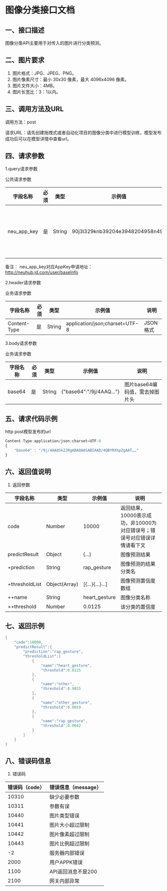# 图像分类接口文档

## 一、接口描述

图像分类API主要用于对传入的图片进行分类预测。



## 二、图片要求

1. 图片格式：JPG、JPEG、PNG。
2. 图片像素尺寸：最小 30x30 像素，最大 4096x4096 像素。
3. 图片文件大小：4MB。
4. 图片长宽比：3：1以内。



## 三、调用方法及URL

调用方法：post

请求URL：请先创建拖拽式或者自动化项目的图像分类中进行模型训练，模型发布成功后可以在模型详情中查看url。



## 四、请求参数

1.query请求参数

   公共请求参数

| 字段名称     | 必须 | 类型   | 示例值                         | 说明     |
| ------------ | ---- | ------ | ------------------------------ | -------- |
| neu_app_key | 是   | String | 90j3l329knb39204e3948204958n49c | 您的appkey，可在NeuHub买家中心控制台获取 |

备注：
    neu_app_key对应AppKey申请地址：http://neuhub.jd.com/user/baseInfo

2.header请求参数

   业务请求参数

| 字段名称     | 必须 | 类型   | 示例值                         | 说明     |
| ------------ | ---- | ------ | ------------------------------ | -------- |
| Content-Type | 是   | String | application/json;charset=UTF-8 | JSON格式 |

3.body请求参数

   业务请求参数

| 字段名称 | 必须 | 类型   | 示例值                   | 说明                           |
| -------- | ---- | ------ | ------------------------ | ------------------------------ |
| base64   | 是   | String | {"base64":"/9j/4AAQ..."} | 图片base64编码值，需去掉图片头 |



## 五、请求代码示例

http post模型发布的url

```js
Content-Type:application/json;charset=UTF-8
{
	"base64" : "/9j/4AAQSkZJRgABAQAASABIAAD/4QBYRXhpZgAAT……"
}
```



## 六、返回值说明

1. 返回参数

| 字段名称       | 类型          | 示例值        | 说明                                                         |
| -------------- | ------------- | ------------- | ------------------------------------------------------------ |
| code           | Number        | 10000         | 返回结果，10000表示成功，非10000为对应错误号；错误号对应错误详情请看下文 |
| predictResult  | Object        | {...}         | 图像预测结果                                                 |
| +prediction    | String        | rap_gesture   | 图像预测的结果分类名                                         |
| +thresholdList | Object(Array) | [{…}{…}...]   | 图像预测置信度数组                                           |
| ++name         | String        | heart_gesture | 图像分类名称                                                 |
| ++threshold    | Number        | 0.0125        | 该分类的置信度                                               |

   

## 七、返回示例

```java
{
    "code":10000,
    "predictResult":{
        "prediction":"rap_gesture",
        "thresholdList":[
            {
                "name":"heart_gesture",
                "threshold":0.0125
            },
            {
                "name":"other",
                "threshold":0.9815
            },
            {
                "name":"other_gesture",
                "threshold":0.0019
            },
            {
                "name":"rap_gesture",
                "threshold":0.0042
            }
        ]
    }
}
```



## 八、错误码信息

1. 错误码

| 错误码（code） | 错误信息（message） |
| -------------- | ------------------- |
| 10310          | 缺少必要参数        |
| 10311          | 参数有误            |
| 10440          | 图片类型错误        |
| 10441          | 图片大小超过限制    |
| 10442          | 图片像素超过限制    |
| 10443          | 图片比例超过限制    |
| -2             | 服务器内部错误      |
| 2000             |  用户APPK错误      |
| 1100             |  API返回消息不是200      |
| 2100             | 网关内部异常      |

